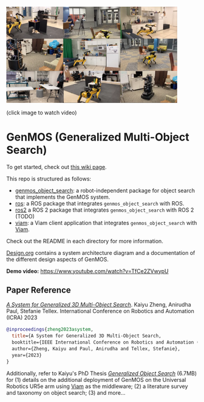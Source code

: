 
[<img src='./docs/genmos_demogrid.png' width='450px'>](https://www.youtube.com/watch?v=TfCe2ZVwypU)

(click image to watch video)

# GenMOS (Generalized Multi-Object Search)

To get started, check out [this wiki page](https://github.com/zkytony/genmos_object_search/wiki/100-GenMOS:-A-System-for-Generalized-Multi-Object-Search).

This repo is structured as follows:
- [genmos_object_search](./genmos_object_search): a robot-independent package for object search that implements the GenMOS system.
- [ros](./ros): a ROS package that integrates `genmos_object_search` with ROS.
- [ros2](./ros2) a ROS 2 package that integrates `genmos_object_search` with ROS 2 (TODO)
- [viam](./viam): a Viam client application that integrates `genmos_object_search` with [Viam](https://www.viam.com/).

Check out the README in each directory for more information.

[Design.org](./Design.org) contains a system architecture diagram and a documentation of the different design aspects of GenMOS.

**Demo video:** https://www.youtube.com/watch?v=TfCe2ZVwypU


## Paper Reference

[*A System for Generalized 3D Multi-Object Search*](https://kaiyuzheng.me/documents/papers/icra23-genmos.pdf).
Kaiyu Zheng, Anirudha Paul, Stefanie Tellex. International Conference on Robotics and Automation (ICRA) 2023
```bibtex
@inproceedings{zheng2023asystem,
  title={A System for Generalized 3D Multi-Object Search,
  booktitle={IEEE International Conference on Robotics and Automation (ICRA)},
  author={Zheng, Kaiyu and Paul, Anirudha and Tellex, Stefanie},
  year={2023}
}
```
Additionally, refer to Kaiyu's PhD Thesis [*Generalized Object Search*](https://kaiyuzheng.me/documents/papers/dissertation.pdf) (6.7MB) for (1) details on the additional deployment of GenMOS on the Universal Robotics UR5e arm using [Viam](https://www.viam.com/) as the middleware;  (2) a literature survey and taxonomy on object search; (3) and more...
